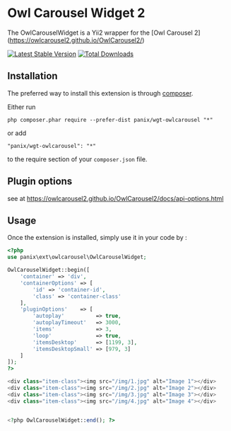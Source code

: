 Owl Carousel Widget 2
============================

The OwlCarouselWidget is a Yii2 wrapper for the [Owl Carousel 2] (https://owlcarousel2.github.io/OwlCarousel2/)

[![Latest Stable Version](https://poser.pugx.org/anix/wgt-owlcarousel/v/stable.svg)](https://packagist.org/packages/anix/wgt-owlcarousel)
[![Total Downloads](https://poser.pugx.org/anix/wgt-owlcarousel/downloads.svg)](https://packagist.org/packages/anix/wgt-owlcarousel)


Installation
------------

The preferred way to install this extension is through [composer](http://getcomposer.org/download/).

Either run

```
php composer.phar require --prefer-dist panix/wgt-owlcarousel "*"
```

or add

```
"panix/wgt-owlcarousel": "*"
```

to the require section of your `composer.json` file.

Plugin options
-----
see at https://owlcarousel2.github.io/OwlCarousel2/docs/api-options.html

Usage
-----

Once the extension is installed, simply use it in your code by  :

```php
<?php
use panix\ext\owlcarousel\OwlCarouselWidget;

OwlCarouselWidget::begin([
    'container' => 'div',
    'containerOptions' => [
        'id' => 'container-id',
        'class' => 'container-class'
    ],
    'pluginOptions'    => [
        'autoplay'          => true,
        'autoplayTimeout'   => 3000,
        'items'             => 3,
        'loop'              => true,
        'itemsDesktop'      => [1199, 3],
        'itemsDesktopSmall' => [979, 3]
    ]
]);
?>

<div class="item-class"><img src="/img/1.jpg" alt="Image 1"></div>
<div class="item-class"><img src="/img/2.jpg" alt="Image 2"></div>
<div class="item-class"><img src="/img/3.jpg" alt="Image 3"></div>
<div class="item-class"><img src="/img/4.jpg" alt="Image 4"></div>


<?php OwlCarouselWidget::end(); ?>
